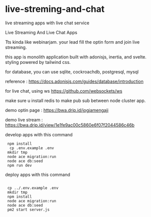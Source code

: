 # live-streming-and-chat
live streaming apps with live chat service

Live Streaming And Live Chat Apps



Tts kinda like webinarjam.   your lead fill the optin form and join live streaming.

this app is monolith application built with adonisjs, inertia, and svelte. styling powered by tailwind css.

for database, you can use sqlite, cockroachdb, postgresql, mysql 

reference : https://docs.adonisjs.com/guides/database/introduction

for live chat, using  ws https://github.com/websockets/ws

make sure u install redis to make pub sub between node cluster app.




demo optin page : https://bwa.drip.id/jogjamengaji

demo live stream : https://bwa.drip.id/view/1e1fe9ac00c5860e6f07f2044586c46b

develop apps with this command

```
 npm install
  cp .env.example .env
 mkdir tmp
 node ace migration:run
 node ace db:seed 
 npm run dev
```


deploy apps with this command

```
 
 cp ../.env.example .env
 mkdir tmp
 npm install
 node ace migration:run
 node ace db:seed
 pm2 start server.js
```
